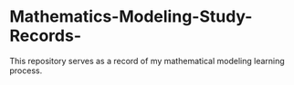# Mathematics-Modeling-Study-Records-
This repository serves as a record of my mathematical modeling learning process.
